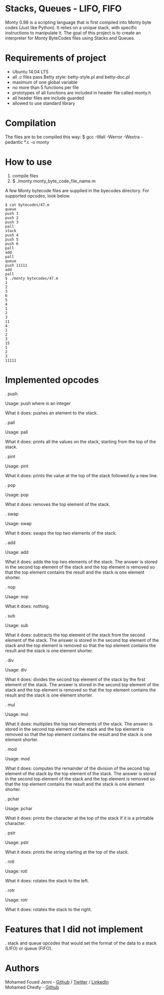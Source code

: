 # Stacks, Queues - LIFO, FIFO

Monty 0.98 is a scripting language that is first compiled into Monty byte codes (Just like Python). It relies on a unique stack, with specific instructions to manipulate it.
The goal of this project is to create an interpreter for Monty ByteCodes files using Stacks and Queues.

# Requirements of project

- Ubuntu 14.04 LTS
- all .c files pass Betty style: betty-style.pl and betty-doc.pl
- maximum of one global variable
- no more than 5 functions per file
- prototypes of all functions are included in header file called monty.h
- all header files are include guarded
- allowed to use standard library

# Compilation

The files are to be compiled this way:
$ gcc -Wall -Werror -Wextra -pedantic *.c -o monty

# How to use

1. compile files
2. $ ./monty monty_byte_code_file_name.m

A few Monty bytecode files are supplied in the byecodes directory. For supported opcodes, look below.

```
$ cat bytecodes/47.m
queue
push 1
push 2
push 3
pall
stack
push 4
push 5
push 6
pall
add
pall
queue
push 11111
add
pall
$ ./monty bytecodes/47.m
1
2
3
6
5
4
1
2
3
11
4
1
2
3
15
1
2
3
11111
```
# Implemented opcodes

. push

Usage: push <int> where <int> is an integer

What it does: pushes an element to the stack.

. pall

Usage: pall

What it does: prints all the values on the stack, starting from the top of the stack.

. pint

Usage: pint

What it does: prints the value at the top of the stack followed by a new line.

. pop

Usage: pop

What it does: removes the top element of the stack.

. swap

Usage: swap

What it does: swaps the top two elements of the stack.

. add

Usage: add

What it does: adds the top two elements of the stack. The answer is stored in the second top element of the stack and the top element is removed so that the top element contains the result and the stack is one element shorter.

. nop

Usage: nop

What it does: nothing.

. sub

Usage: sub

What it does: subtracts the top element of the stack from the second element of the stack. The answer is stored in the second top element of the stack and the top element is removed so that the top element contains the result and the stack is one element shorter.

. div

Usage: div

What it does: divides the second top element of the stack by the first element of the stack. The answer is stored in the second top element of the stack and the top element is removed so that the top element contains the result and the stack is one element shorter.

. mul

Usage: mul

What it does: multiplies the top two elements of the stack. The answer is stored in the second top element of the stack and the top element is removed so that the top element contains the result and the stack is one element shorter.

. mod

Usage: mod

What it does: computes the remainder of the division of the second top element of the stack by the top element of the stack. The answer is stored in the second top element of the stack and the top element is removed so that the top element contains the result and the stack is one element shorter.

. pchar

Usage: pchar

What it does: prints the character at the top of the stack if it is a printable character.

. pstr

Usage: pstr

What it does: prints the string starting at the top of the stack.

. rotl

Usage: rotl

What it does: rotates the stack to the left.

. rotr

Usage: rotr

What it does: rotates the stack to the right.

# Features that I did not implement
. stack and queue opcodes that would set the format of the data to a stack (LIFO) or queue (FIFO).
# Authors

Mohamed Foued Jenni - [Github](https://github.com/Jenni-Foued) / [Twitter](https://twitter.com/jenni_foued) / [LinkedIn](https://www.linkedin.com/in/med-foued-jenni/)<br>
 Mohamed Chedly - [Github](https://github.com/chedly99)
 
